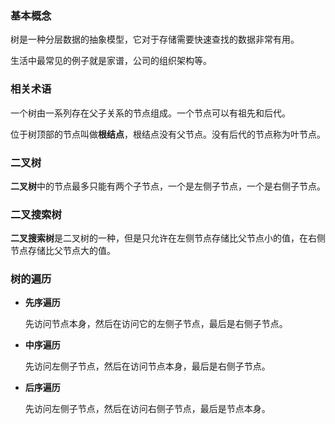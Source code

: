 ### 基本概念
树是一种分层数据的抽象模型，它对于存储需要快速查找的数据非常有用。

生活中最常见的例子就是家谱，公司的组织架构等。

### 相关术语
一个树由一系列存在父子关系的节点组成。一个节点可以有祖先和后代。

位于树顶部的节点叫做**根结点**，根结点没有父节点。没有后代的节点称为叶节点。


### 二叉树
**二叉树**中的节点最多只能有两个子节点，一个是左侧子节点，一个是右侧子节点。

### 二叉搜索树
**二叉搜索树**是二叉树的一种，但是只允许在左侧节点存储比父节点小的值，在右侧节点存储比父节点大的值。

### 树的遍历

- **先序遍历**

    先访问节点本身，然后在访问它的左侧子节点，最后是右侧子节点。

- **中序遍历**

    先访问左侧子节点，然后在访问节点本身，最后是右侧子节点。

- **后序遍历**

    先访问左侧子节点，然后在访问右侧子节点，最后是节点本身。

